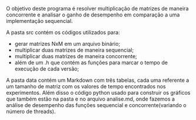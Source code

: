 O objetivo deste programa é resolver multiplicação de matrizes de maneira concorrente e analisar o ganho de desempenho em comparação a uma implementação sequencial.

A pasta src contém os códigos utilizados para: 
- gerar matrizes NxM em um arquivo binário;
- multiplicar duas matrizes de maneira sequencial;
- multiplicar duas matrizes de maneira concorrente;
- além de um .h que contém as funções para marcar o tempo de execução de cada versão;

A pasta data contém um Markdown com três tabelas, cada uma referente a um tamanho de matriz com os valores de tempo encontrados nos experimentos. Além disso o código python usado para construir os gráficos que também estão na pasta e no arquivo analise.md, onde fazemos a análise de desempenho das funções sequencial e concorrente(variando o número de threads).

